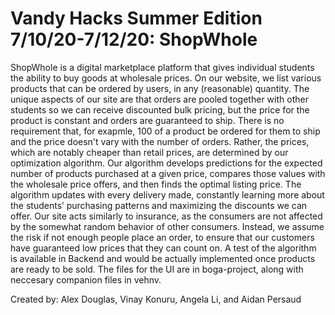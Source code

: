 # Vandy Hacks Summer Edition 7/10/20-7/12/20: ShopWhole
ShopWhole is a digital marketplace platform that gives individual students the ability to buy goods at wholesale prices. On our website, we list various products that can be ordered by users, in any (reasonable) quantity. The unique aspects of our site are that orders are pooled together with other students so we can receive discounted bulk pricing, but the price for the product is constant and orders are guaranteed to ship. There is no requirement that, for exapmle, 100 of a product be ordered for them to ship and the price doesn't vary with the number of orders. Rather, the prices, which are notably cheaper than retail prices, are determined by our optimization algorithm. Our algorithm develops predictions for the expected number of products purchased at a given price, compares those values with the wholesale price offers, and then finds the optimal listing price. The algorithm updates with every delivery made, constantly learning more about the students’ purchasing patterns and maximizing the discounts we can offer. Our site acts similarly to insurance, as the consumers are not affected by the somewhat random behavior of other consumers. Instead, we assume the risk if not enough people place an order, to ensure that our customers have guaranteed low prices that they can count on. 
A test of the algorithm is available in Backend and would be actually implemented once products are ready to be sold. The files for the UI are in boga-project, along with neccesary companion files in vehnv. 

Created by: Alex Douglas, Vinay Konuru, Angela Li, and Aidan Persaud
